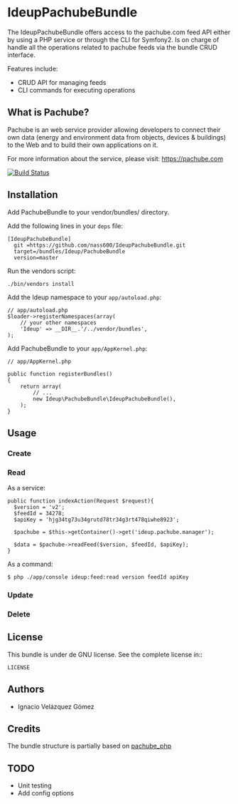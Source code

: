 IdeupPachubeBundle
==================

The IdeupPachubeBundle offers access to the pachube.com feed API either by using a PHP service or through the CLI
for Symfony2. Is on charge of handle all the operations related to pachube feeds via the bundle CRUD interface.

Features include:

- CRUD API for managing feeds
- CLI commands for executing operations


What is Pachube?
----------------

Pachube is an web service provider allowing developers to connect their own data (energy and environment data
from objects, devices & buildings) to the Web and to build their own applications on it.

For more information about the service, please visit: https://pachube.com

[![Build Status](https://secure.travis-ci.org/nass600/IdeupPachubeBundle.png?branch=master)](http://travis-ci.org/nass600/IdeupPachubeBundle)

Installation
------------

Add PachubeBundle to your vendor/bundles/ directory.

Add the following lines in your ``deps`` file:

    [IdeupPachubeBundle]
      git =https://github.com/nass600/IdeupPachubeBundle.git
      target=/bundles/Ideup/PachubeBundle
      version=master

Run the vendors script:

    ./bin/vendors install

Add the Ideup namespace to your `app/autoload.php`:

    // app/autoload.php
    $loader->registerNamespaces(array(
        // your other namespaces
        'Ideup' => __DIR__.'/../vendor/bundles',
    );


Add PachubeBundle to your `app/AppKernel.php`:

    // app/AppKernel.php

    public function registerBundles()
    {
        return array(
            // ...
            new Ideup\PachubeBundle\IdeupPachubeBundle(),
        );
    }


Usage
-----

### Create

### Read

As a service:

    public function indexAction(Request $request){
      $version = 'v2';
      $feedId = 34278;
      $apiKey = 'hjg34tg73u34grutd78tr34g3rt478qiwhe8923';

      $pachube = $this->getContainer()->get('ideup.pachube.manager');

      $data = $pachube->readFeed($version, $feedId, $apiKey);
    }


As a command:

    $ php ./app/console ideup:feed:read version feedId apiKey

### Update

### Delete


License
-------

This bundle is under de GNU license. See the complete license in::

    LICENSE

Authors
-------

- Ignacio Velázquez Gómez

Credits
-------

The bundle structure is partially based on [pachube_php](https://github.com/pachube/pachube_php)

TODO
----

- Unit testing
- Add config options
